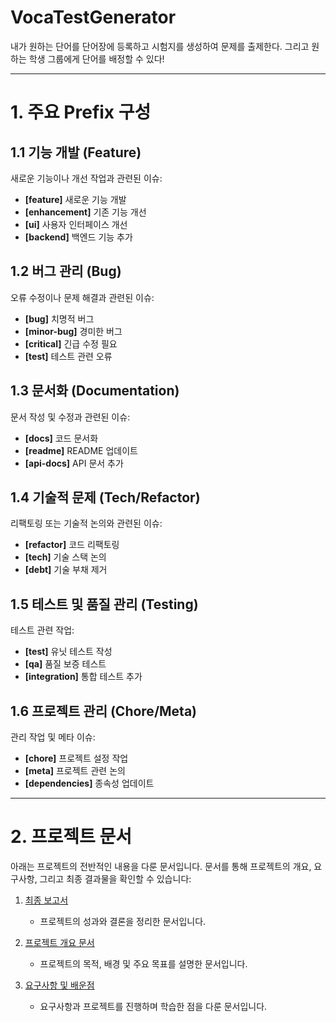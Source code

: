 # VocaTestGenerator

내가 원하는 단어를 단어장에 등록하고 시험지를 생성하여 문제를 출제한다. 그리고 원하는 학생 그룹에게 단어를 배정할 수 있다!

---

# 1. 주요 Prefix 구성

## 1.1 기능 개발 (Feature)
새로운 기능이나 개선 작업과 관련된 이슈:

- **[feature]** 새로운 기능 개발
- **[enhancement]** 기존 기능 개선
- **[ui]** 사용자 인터페이스 개선
- **[backend]** 백엔드 기능 추가

## 1.2 버그 관리 (Bug)
오류 수정이나 문제 해결과 관련된 이슈:

- **[bug]** 치명적 버그
- **[minor-bug]** 경미한 버그
- **[critical]** 긴급 수정 필요
- **[test]** 테스트 관련 오류

## 1.3 문서화 (Documentation)
문서 작성 및 수정과 관련된 이슈:

- **[docs]** 코드 문서화
- **[readme]** README 업데이트
- **[api-docs]** API 문서 추가

## 1.4 기술적 문제 (Tech/Refactor)
리팩토링 또는 기술적 논의와 관련된 이슈:

- **[refactor]** 코드 리팩토링
- **[tech]** 기술 스택 논의
- **[debt]** 기술 부채 제거

## 1.5 테스트 및 품질 관리 (Testing)
테스트 관련 작업:

- **[test]** 유닛 테스트 작성
- **[qa]** 품질 보증 테스트
- **[integration]** 통합 테스트 추가

## 1.6 프로젝트 관리 (Chore/Meta)
관리 작업 및 메타 이슈:

- **[chore]** 프로젝트 설정 작업
- **[meta]** 프로젝트 관련 논의
- **[dependencies]** 종속성 업데이트

---

# 2. 프로젝트 문서

아래는 프로젝트의 전반적인 내용을 다룬 문서입니다. 문서를 통해 프로젝트의 개요, 요구사항, 그리고 최종 결과물을 확인할 수 있습니다:

1. [최종 보고서](보고서/최종보고서.md)  
   - 프로젝트의 성과와 결론을 정리한 문서입니다.

2. [프로젝트 개요 문서](보고서/프로젝트개요문서.md)  
   - 프로젝트의 목적, 배경 및 주요 목표를 설명한 문서입니다.

3. [요구사항 및 배운점](보고서/요구사항및배운점.md)  
   - 요구사항과 프로젝트를 진행하며 학습한 점을 다룬 문서입니다.
